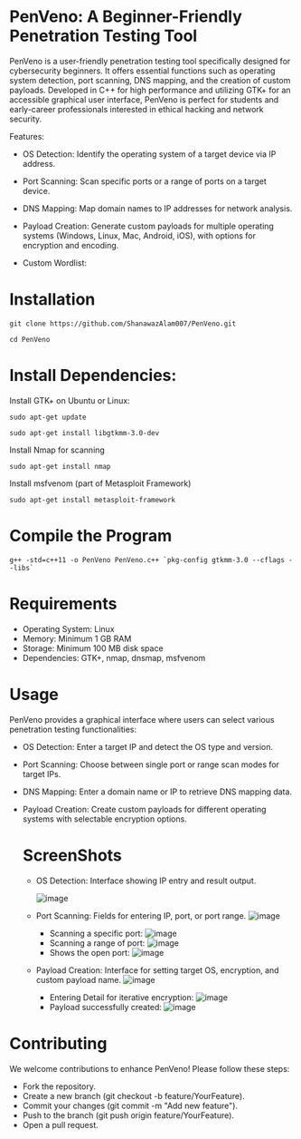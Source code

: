 # PenVeno: A Beginner-Friendly Penetration Testing Tool

PenVeno is a user-friendly penetration testing tool specifically designed for cybersecurity beginners. It offers essential functions such as operating system detection, port scanning, DNS mapping, and the creation of custom payloads. Developed in C++ for high performance and utilizing GTK+ for an accessible graphical user interface, PenVeno is perfect for students and early-career professionals interested in ethical hacking and network security.

Features:

+ OS Detection: Identify the operating system of a target device via IP address.

+ Port Scanning: Scan specific ports or a range of ports on a target device.

+ DNS Mapping: Map domain names to IP addresses for network analysis.

+ Payload Creation: Generate custom payloads for multiple operating systems (Windows, Linux, Mac, Android, iOS), with options for encryption and encoding.

+ Custom Wordlist:


# Installation
```
git clone https://github.com/ShanawazAlam007/PenVeno.git

cd PenVeno
```
# Install Dependencies:

Install GTK+ on Ubuntu or Linux:
```
sudo apt-get update
```
```
sudo apt-get install libgtkmm-3.0-dev
```

Install Nmap for scanning
```
sudo apt-get install nmap
```

Install msfvenom (part of Metasploit Framework)
```
sudo apt-get install metasploit-framework
```
# Compile the Program

```
g++ -std=c++11 -o PenVeno PenVeno.c++ `pkg-config gtkmm-3.0 --cflags --libs`  
```
# Requirements

- Operating System: Linux
- Memory: Minimum 1 GB RAM
- Storage: Minimum 100 MB disk space
- Dependencies: GTK+, nmap, dnsmap, msfvenom

# Usage

PenVeno provides a graphical interface where users can select various penetration testing functionalities:

- OS Detection: Enter a target IP and detect the OS type and version.
- Port Scanning: Choose between single port or range scan modes for target IPs.
- DNS Mapping: Enter a domain name or IP to retrieve DNS mapping data.
- Payload Creation: Create custom payloads for different operating systems with selectable encryption options.

  # ScreenShots

  - OS Detection: Interface showing IP entry and result output.

    ![image](https://github.com/user-attachments/assets/c2ebffb0-fe2f-45ca-a079-50057f7db489)

  - Port Scanning: Fields for entering IP, port, or port range.
    ![image](https://github.com/user-attachments/assets/1c9bea4e-963d-4160-87bd-11a8046c9b55)
    - Scanning a specific port:
       ![image](https://github.com/user-attachments/assets/bb49f3c9-0fa0-487c-9d91-cc5701d2a281)
    - Scanning a range of port:
       ![image](https://github.com/user-attachments/assets/dee91ae2-f51e-4868-bf68-11cd857b7c5b)
    - Shows the open port:
      ![image](https://github.com/user-attachments/assets/a87f27ba-ecb9-47f6-9f4e-1be01ea10530)
  - Payload Creation: Interface for setting target OS, encryption, and custom payload name.
![image](https://github.com/user-attachments/assets/f84a14d7-1d10-42c5-affd-f55119bbf8ba)
     - Entering Detail for iterative encryption:
       ![image](https://github.com/user-attachments/assets/126731cb-f4d8-448f-a06f-8bd60264c25c)
     -  Payload successfully created:
       ![image](https://github.com/user-attachments/assets/8c1eedcd-aaa3-4da3-bc66-2c556324d1db)
# Contributing
 We welcome contributions to enhance PenVeno! Please follow these steps:

+ Fork the repository.
+ Create a new branch (git checkout -b feature/YourFeature).
+ Commit your changes (git commit -m "Add new feature").
+ Push to the branch (git push origin feature/YourFeature).
+ Open a pull request.

